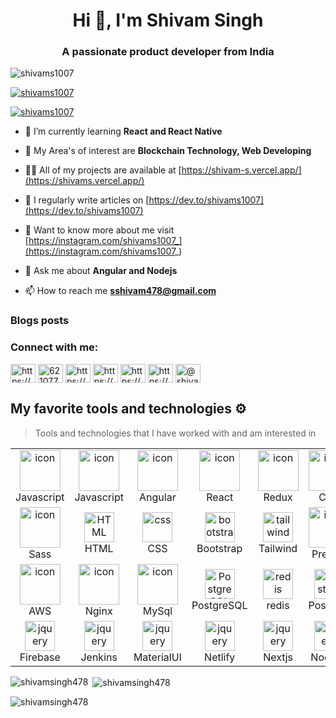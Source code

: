 <h1 align="center">Hi 👋, I'm Shivam Singh</h1>
<h3 align="center">A passionate product developer from India</h3>

<p align="left"> <img src="https://komarev.com/ghpvc/?username=shivamsingh478&label=Profile%20views&color=0e75b6&style=flat" alt="shivams1007" /> </p>

<p align="left"> <a href="https://github.com/ryo-ma/github-profile-trophy"><img src="https://github-profile-trophy.vercel.app/?username=shivams1007" alt="shivams1007" /></a> </p>

<p align="left"> <a href="https://twitter.com/shivams1007" target="blank"><img src="https://img.shields.io/twitter/follow/shivams1007?logo=twitter&style=for-the-badge" alt="shivams1007" /></a> </p>

- 🌱 I’m currently learning **React and React Native**

- 👯 My Area's of interest are **Blockchain Technology, Web Developing**

- 👨‍💻 All of my projects are available at [https://shivam-s.vercel.app/](https://shivams.vercel.app/)

- 📝 I regularly write articles on [https://dev.to/shivams1007](https://dev.to/shivams1007)

- 📝 Want to know more about me visit [https://instagram.com/shivams1007_](https://instagram.com/shivams1007_)

- 💬 Ask me about **Angular and Nodejs**

- 📫 How to reach me **sshivam478@gmail.com**

### Blogs posts
<!-- BLOG-POST-LIST:START -->
<!-- BLOG-POST-LIST:END -->

<h3 align="left">Connect with me:</h3>
<p align="left">
<a href="https://dev.to/https://dev.to/shivams1007" target="blank"><img align="center" src="https://raw.githubusercontent.com/rahuldkjain/github-profile-readme-generator/master/src/images/icons/Social/devto.svg" alt="https://dev.to/shivamblog" height="30" width="40" /></a>
<a href="https://twitter.com/shivams1007" target="blank"><img align="center" src="https://raw.githubusercontent.com/rahuldkjain/github-profile-readme-generator/master/src/images/icons/Social/twitter.svg" alt="6210773a93ac429" height="30" width="40" /></a>
<a href="https://www.linkedin.com/in/shivams1007" target="blank"><img align="center" src="https://raw.githubusercontent.com/rahuldkjain/github-profile-readme-generator/master/src/images/icons/Social/linked-in-alt.svg" alt="https://www.linkedin.com/in/shivams1007" height="30" width="40" /></a>
<a href="https://stackoverflow.com/users/https://stackoverflow.com/users/13964645/shivam-singh" target="blank"><img align="center" src="https://raw.githubusercontent.com/rahuldkjain/github-profile-readme-generator/master/src/images/icons/Social/stack-overflow.svg" alt="https://stackoverflow.com/users/13964645/shivam-singh" height="30" width="40" /></a>
<a href="https://www.facebook.com/shivams1007" target="blank"><img align="center" src="https://raw.githubusercontent.com/rahuldkjain/github-profile-readme-generator/master/src/images/icons/Social/facebook.svg" alt="https://www.facebook.com/shivams1007" height="30" width="40" /></a>
<a href="https://www.instagram.com/shivams1007_/?next=%2f" target="blank"><img align="center" src="https://raw.githubusercontent.com/rahuldkjain/github-profile-readme-generator/master/src/images/icons/Social/instagram.svg" alt="https://www.instagram.com/shivams1007_/?next=%2f" height="30" width="40" /></a>
<a href="https://medium.com/@shivamblog" target="blank"><img align="center" src="https://raw.githubusercontent.com/rahuldkjain/github-profile-readme-generator/master/src/images/icons/Social/medium.svg" alt="@shivamblog" height="30" width="40" /></a>
</p>

## My favorite tools and technologies ⚙️ 

> Tools and technologies that I have worked with and am interested in

<table>
  <tr>
    <td align="center" width="96">
        <img src="https://techstack-generator.vercel.app/js-icon.svg" alt="icon" width="65" height="65" />
      <br>Javascript
    </td>
    <td align="center" width="96">
        <img src="https://techstack-generator.vercel.app/ts-icon.svg" alt="icon" width="65" height="65" />
      <br>Javascript
    </td>
    <td align="center" width="96">
        <img src="https://skillicons.dev/icons?i=angular" alt="icon" width="65" height="65" />
      <br>Angular
    </td>
    <td align="center" width="96">
        <img src="https://techstack-generator.vercel.app/react-icon.svg" alt="icon" width="65" height="65" />
      <br>React
    </td>
    <td align="center" width="96">
        <img src="https://techstack-generator.vercel.app/redux-icon.svg" alt="icon" width="65" height="65" />
      <br>Redux
    </td>
    <td align="center" width="96">
        <img src="https://techstack-generator.vercel.app/cpp-icon.svg" alt="icon" width="65" height="65" />
      <br>C++
    </td>
    <td align="center" width="96">
        <img src="https://techstack-generator.vercel.app/graphql-icon.svg" alt="icon" width="65" height="65" />
      <br>GraphQL
    </td>
    <td align="center" width="96">
        <img src="https://techstack-generator.vercel.app/docker-icon.svg" alt="icon" width="65" height="65" />
      <br>Docker
    </td>
    <td align="center" width="96">
        <img src="https://techstack-generator.vercel.app/restapi-icon.svg" alt="icon" width="65" height="65" />
      <br>Rest
    </td>
    </tr>
    <tr>
    <td align="center" width="96">
        <img src="https://techstack-generator.vercel.app/sass-icon.svg" alt="icon" width="65" height="65" />
      <br>Sass
    </td>
    <td align="center"  width="96">
        <img src="https://skillicons.dev/icons?i=html" width="48" height="48" alt="HTML" />
      <br>HTML
    </td>
    <td align="center" width="96">
        <img src="https://skillicons.dev/icons?i=css" width="48" height="48" alt="css" />
      <br>CSS
    </td>
    <td align="center"  width="96">
        <img src="https://skillicons.dev/icons?i=bootstrap" width="48" height="48" alt="bootstrap" />
      <br>Bootstrap
    </td>
    <td align="center" width="96">
        <img src="https://skillicons.dev/icons?i=tailwind" width="48" height="48" alt="tailwind" />
      <br>Tailwind
    </td>
    <td align="center" width="96">
        <img src="https://techstack-generator.vercel.app/prettier-icon.svg" alt="icon" width="65" height="65" />
      <br>Prettier
    </td>
    <td align="center" width="96">
        <img src="https://techstack-generator.vercel.app/github-icon.svg" alt="icon" width="65" height="65" />
      <br>Github
    </td>
    <td align="center" width="96"> 
        <img src="https://user-images.githubusercontent.com/25181517/192108372-f71d70ac-7ae6-4c0d-8395-51d8870c2ef0.png" width="48" height="48" alt="Git" />
      <br>Git
    </td>
    <td align="center"  width="96">
        <img src="https://user-images.githubusercontent.com/25181517/192108376-c675d39b-90f6-4073-bde6-5a9291644657.png" width="48" height="48" alt="GitLab" />
      <br>GitLab
    </td>
  </tr>
  <tr>
  <td align="center" width="96">
        <img src="https://techstack-generator.vercel.app/aws-icon.svg" alt="icon" width="65" height="65" />
      <br>AWS
    </td>
    <td align="center" width="96">
        <img src="https://techstack-generator.vercel.app/nginx-icon.svg" alt="icon" width="65" height="65" />
      <br>Nginx
    </td>
    <td align="center" width="96">
        <img src="https://techstack-generator.vercel.app/mysql-icon.svg" alt="icon" width="65" height="65" />
      <br>MySql
    </td>
    <td align="center" width="96">
        <img src="https://skillicons.dev/icons?i=postgres" width="48" height="48" alt="PostgreSQL" />
      <br>PostgreSQL
    </td>
    <td align="center" width="96">
        <img src="https://skillicons.dev/icons?i=redis" width="48" height="48" alt="redis" />
      <br>redis
    </td>
    <td align="center" width="96">
        <img src="https://user-images.githubusercontent.com/25181517/192109061-e138ca71-337c-4019-8d42-4792fdaa7128.png" width="48" height="48" alt="Postman" />
      <br>Postman
    </td>
    <td align="center" width="96">
        <img src="https://skillicons.dev/icons?i=jquery" width="48" height="48" alt="jquery" />
      <br>JQuery
    </td>
    <td align="center" width="96">
        <img src="https://skillicons.dev/icons?i=electron" width="48" height="48" alt="jquery" />
      <br>Electron
    </td>
    <td align="center" width="96">
        <img src="https://skillicons.dev/icons?i=figma" width="48" height="48" alt="jquery" />
      <br>Figma
    </td>
  </tr>
  <tr>
    <td align="center" width="96">
        <img src="https://skillicons.dev/icons?i=firebase" width="48" height="48" alt="jquery" />
      <br>Firebase
    </td>
    <td align="center" width="96">
        <img src="https://skillicons.dev/icons?i=jenkins" width="48" height="48" alt="jquery" />
      <br>Jenkins
    </td>
    <td align="center" width="96">
        <img src="https://skillicons.dev/icons?i=materialui" width="48" height="48" alt="jquery" />
      <br>MaterialUI
    </td>
    <td align="center" width="96">
        <img src="https://skillicons.dev/icons?i=netlify" width="48" height="48" alt="jquery" />
      <br>Netlify
    </td>
    <td align="center" width="96">
        <img src="https://skillicons.dev/icons?i=nextjs" width="48" height="48" alt="jquery" />
      <br>Nextjs
    </td>
    <td align="center" width="96">
        <img src="https://skillicons.dev/icons?i=nodejs" width="48" height="48" alt="jquery" />
      <br>NodeJs
    </td>
    <td align="center" width="96">
        <img src="https://skillicons.dev/icons?i=sqlite" width="48" height="48" alt="jquery" />
      <br>Sqlite
    </td>
    <td align="center" width="96">
        <img src="https://skillicons.dev/icons?i=arduino" width="48" height="48" alt="jquery" />
      <br>Arduino
    </td>
    <td align="center" width="96">
        <img src="https://skillicons.dev/icons?i=cloudflare" width="48" height="48" alt="jquery" />
      <br>Cloudflare
    </td>
  </tr>
</table>


<p><img align="left" src="https://github-readme-stats.vercel.app/api/top-langs?username=shivamsingh478&show_icons=true&locale=en&layout=compact" alt="shivamsingh478" /></p>

<p>&nbsp;<img align="center" src="https://github-readme-stats.vercel.app/api?username=shivamsingh478&show_icons=true&locale=en" alt="shivamsingh478" /></p>

<p><img align="center" src="https://github-readme-streak-stats.herokuapp.com/?user=shivamsingh478&" alt="shivamsingh478" /></p>
